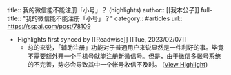 title:: 我的微信能不能注册「小号」？ (highlights)
author:: [[我本公子]]
full-title:: "我的微信能不能注册「小号」？"
category:: #articles
url:: https://sspai.com/post/78109

- Highlights first synced by [[Readwise]] [[Tue, 2023/02/07]]
	- 总的来说，「辅助注册」功能对于普通用户来说显然是一件利好的事。毕竟不需要额外开一个手机号就能注册新微信号。但是，由于微信多帐号系统的不完善，势必会导致其中一个帐号收信不及时。 ([View Highlight](https://read.readwise.io/read/01grfr6w71jvqkh2d9s2pxc4aa))